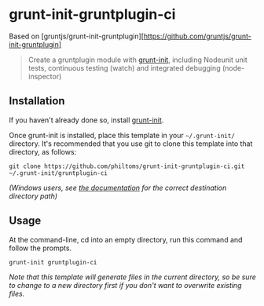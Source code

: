 # grunt-init-gruntplugin-ci
Based on [gruntjs/grunt-init-gruntplugin][https://github.com/gruntjs/grunt-init-gruntplugin]

> Create a gruntplugin module with [grunt-init][], including Nodeunit unit tests, continuous testing (watch) and integrated debugging (node-inspector)

[grunt-init]: http://gruntjs.com/project-scaffolding

## Installation
If you haven't already done so, install [grunt-init][].

Once grunt-init is installed, place this template in your `~/.grunt-init/`
directory. It's recommended that you use git to clone this template into that
directory, as follows:

```
git clone https://github.com/philtoms/grunt-init-gruntplugin-ci.git ~/.grunt-init/gruntplugin-ci
```

_(Windows users, see [the documentation][grunt-init] for the correct
destination directory path)_

## Usage

At the command-line, cd into an empty directory, run this command and follow
the prompts.

```
grunt-init gruntplugin-ci
```

_Note that this template will generate files in the current directory, so be
sure to change to a new directory first if you don't want to overwrite existing
files._
